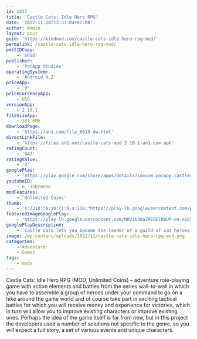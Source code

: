 ```yaml
---
id: 1837
title: 'Castle Cats: Idle Hero RPG'
date: '2022-11-24T13:37:04+07:00'
author: Admin
layout: post
guid: 'https://kindmod.com/castle-cats-idle-hero-rpg-mod/'
permalink: /castle-cats-idle-hero-rpg-mod/
postIDCopy:
    - '6018'
publisher:
    - 'PocApp Studios'
operatingSystem:
    - 'Android 4.2'
priceApp:
    - '0'
priceCurrencyApp:
    - USD
versionApp:
    - 2.10.1
fileSizeApp:
    - 101.6Mb
downloadPage:
    - 'https://an1.com/file_6018-dw.html'
directLinkFile:
    - 'https://files.an1.net/castle-cats-mod_2.10.1-an1.com.apk'
ratingCount:
    - '847'
ratingValue:
    - '4'
googlePlay:
    - 'https://play.google.com/store/apps/details?id=com.pocapp.castlecats'
youtubeID:
    - 6_-JSBzmODU
modFeatures:
    - 'Unlimited Coins'
thumb:
    - 's:2318:"a:18:{i:0;s:116:"https://play-lh.googleusercontent.com/pl7iB1S2A-6gyauPHs4wTQqFuiB_hDkZWbgNIq3MtBs4g1SyLUktyGZL8vR3DjJcGmQ_=w526-h296";i:1;s:115:"https://play-lh.googleusercontent.com/MsGO39-P21jR69-nnAlzHHI8hKX_JaTtheP6DnyGMr2_zNys7HwyuUUgjgAoy_Y585A=w526-h296";i:2;s:115:"https://play-lh.googleusercontent.com/QQo7ZkNERh7SHeiB-qxpwXWeij5VHq8xO43nk28otiuV5fTUmhBBSmi6Gp1JNzs79_g=w526-h296";i:3;s:114:"https://play-lh.googleusercontent.com/w8FeUJ94dqetHmfHwv2XKg3ELEd1Gawda9MxEfjj18MwWqavW0UTv5jswYT15RcR3Q=w526-h296";i:4;s:115:"https://play-lh.googleusercontent.com/WbWj6h1P4X8vjUZDFRGBqC07QY6COw2amvOzx3b1YeJBkdWV11vaOW4K7hS5io9k9VA=w526-h296";i:5;s:114:"https://play-lh.googleusercontent.com/HCgH2huWdoKzmjNPgTOOXu49y1jq1mw0Bz4MPf4rs7LihpE1XDYcSa8y0KbZt3ccUQ=w526-h296";i:6;s:116:"https://play-lh.googleusercontent.com/_zsPeWbQYzoXaEyACvVYJAQqWF3yd3KYIrlv7WYOq59zHCm9cr2m3e7eWMjzBeGlu59k=w526-h296";i:7;s:115:"https://play-lh.googleusercontent.com/6c2O0ZceeUwy9FzaIGJAMAeF3FJ165DHe4oeTGYU-4ZN11AYNNC-qtZHFOlEknAXZFE=w526-h296";i:8;s:116:"https://play-lh.googleusercontent.com/I1dNmDhdffbYaOT_kMy220AKxvYxpwuNi5aISkJrPI2YGS7GkRlySovBZSIt-YxDG1dI=w526-h296";i:9;s:114:"https://play-lh.googleusercontent.com/P_E6ZFuistHXGr4sQ9wfE7n-ZSPhU411nCtVo3gdt3wCOWl6RQ-JhDOgJsBZc5iwQQ=w526-h296";i:10;s:115:"https://play-lh.googleusercontent.com/mmR9vqG_-RHcefGx4xiMqkC2Lu02dAYo3VINAjofXQvLbJEEcQk1F_MriI5v76lnPcg=w526-h296";i:11;s:114:"https://play-lh.googleusercontent.com/qNO0UhGAeVF1WguuXyYl8MzSkXZeqBKh7_NnX8yU9JPH2Lbx1rp-Z61KVOyBmzUxTQ=w526-h296";i:12;s:116:"https://play-lh.googleusercontent.com/Eh5Dur56aDtdpdx8i2WQclFiNjwD4Uba4eUzrFcI-FL3HUz6Cp97eOuiqwTsjhnWwfr_=w526-h296";i:13;s:116:"https://play-lh.googleusercontent.com/YftsmTFo3BtIFvBG9iJRjEio4Kdpvv8b-OBUsHSKHQafUasLiPbfP3Teag8zheWHxnw9=w526-h296";i:14;s:115:"https://play-lh.googleusercontent.com/gm91AwSmOdZ-AIAE1bp7_TcD4_IrPJAbK1CXWrCXu_gx5RQmY2ijpwZJkiKFEjRWkdE=w526-h296";i:15;s:114:"https://play-lh.googleusercontent.com/RsOmSfFWfCSOMU2udB6D7AXv2vBzh8jFatvIasJGJ2c1IWOY3dcO5aK7wGPFmyrLOQ=w526-h296";i:16;s:114:"https://play-lh.googleusercontent.com/ZCurwUPn_LMWiDSF13c_D0HaBOTNAQj5WwRn0bOJE0cs9QmO3NrKMePK0LF1wyar2Q=w526-h296";i:17;s:115:"https://play-lh.googleusercontent.com/17CEXa82xO6n2hl2TkvzSQiK21Uaf1qQTgDirLEJBv8l8FTRE_Tw1A4glvsU2q5fP44=w526-h296";}";'
featuredImageGooglePlay:
    - 'https://play-lh.googleusercontent.com/MRVik38aZREQEIR6UP-on-o1EyyHZc32fdXgufRsvTFtnlf9aBKTzw5U1hLlyPKnmA'
googlePlayDescription:
    - 'Castle Cats lets you become the leader of a guild of cat heroes. Progress idly in your pocket or actively when playing through battles.It is the perfect blend of hero management, cat collecting, and classic RPG storytelling enveloped in a sprinkle of cutesy humor in a free to play-format.1. Idle and Action system.'
image: /wp-content/uploads/2022/11/castle-cats-idle-hero-rpg-mod.png
categories:
    - Adventure
    - Games
tags:
    - mods
---
```


Castle Cats: Idle Hero RPG (MOD, Unlimited Coins) – adventure role-playing game with action elements and battles from the series wall-to-wall in which you have to assemble a group of heroes under your command to go on a hike around the game world and of course take part in exciting tactical battles for which you will receive money and experience for victories, which in turn will allow you to improve existing characters or improve existing ones. Perhaps the idea of ​​the game itself is far from new, but in this project the developers used a number of solutions not specific to the genre, so you will expect a full story, a set of various events and unique characters.